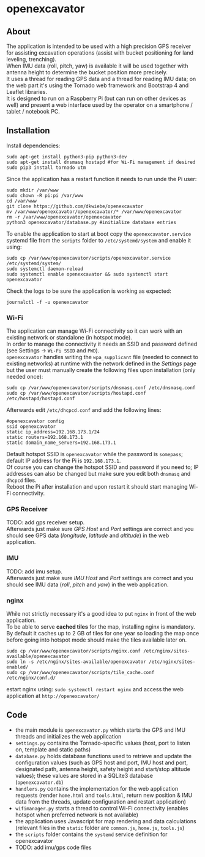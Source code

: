 # openexcavator

## About
The application is intended to be used with a high precision GPS receiver for assisting excavation operations (assist with bucket positioning for land leveling, trenching).  
When IMU data (roll, pitch, yaw) is available it will be used together with antenna height to determine the bucket position more precisely.  
It uses a thread for reading GPS data and a thread for reading IMU data; on the web part it's using the Tornado web framework and Bootstrap 4 and Leaflet libraries.  
It is designed to run on a Raspberry Pi (but can run on other devices as well) and present a web interface used by the operator on a smartphone / tablet / notebook PC.

## Installation
Install dependencies:
```
sudo apt-get install python3-pip python3-dev
sudo apt-get install dnsmasq hostapd #for Wi-Fi management if desired
sudo pip3 install tornado utm
```
Since the application has a restart function it needs to run unde the Pi user:
```
sudo mkdir /var/www
sudo chown -R pi:pi /var/www
cd /var/www
git clone https://github.com/dkwiebe/openexcavator
mv /var/www/openexcavator/openexcavator/* /var/www/openexcavator
rm -r /var/www/openexcavator/openexcavator
python3 openexcavator/database.py #initialize database entries
```
To enable the application to start at boot copy the `openexcavator.service` systemd file from the `scripts` folder to `/etc/systemd/system` and enable it using:
```
sudo cp /var/www/openexcavator/scripts/openexcavator.service /etc/systemd/system/
sudo systemctl daemon-reload  
sudo systemctl enable openexcavator && sudo systemctl start openexcavator
```
Check the logs to be sure the application is working as expected:
```
journalctl -f -u openexcavator
```
### Wi-Fi
The application can manage Wi-Fi connectivity so it can work with an existing network or standalone (in hotspot mode).  
In order to manage the connectivity it needs an SSID and password defined (see Settings -> `Wi-Fi SSID` and `PWD`).  
`openexcavator` handles writing the `wpa_supplicant` file (needed to connect to existing networks) at runtime with the network defined in the _Settings_ page but the user must manually create the following files upon installation (only needed once):    
```
sudo cp /var/www/openexcavator/scripts/dnsmasq.conf /etc/dnsmasq.conf
sudo cp /var/www/openexcavator/scripts/hostapd.conf /etc/hostapd/hostapd.conf
```
Afterwards edit `/etc/dhcpcd.conf` and add the following lines:
```
#openexcavator config
ssid openexcavator
static ip_address=192.168.173.1/24
static routers=192.168.173.1
static domain_name_servers=192.168.173.1
```
Default hotspot SSID is `openexcavator` while the password is `somepass`; default IP address for the Pi is `192.168.173.1`.  
Of course you can change the hotspot SSID and password if you need to; IP addresses can also be changed but make sure you edit both `dnsmasq` and `dhcpcd` files.   
Reboot the Pi after installation and upon restart it should start managing Wi-Fi connectivity.
### GPS Receiver
TODO: add gps receiver setup.  
Afterwards just make sure *GPS Host* and *Port* settings are correct and you should see GPS data (*longitude*, *latitude* and *altitude*) in the web application.
### IMU
TODO: add imu setup.  
Afterwards just make sure *IMU Host* and *Port* settings are correct and you should see IMU data (*roll*, *pitch* and *yaw*) in the web application.

### nginx
While not strictly necessary it's a good idea to put `nginx` in front of the web application.  
To be able to serve **cached tiles** for the map, installing nginx is mandatory. By default it caches up to 2 GB of tiles for one year so loading the map once before going into hotspot mode should make the tiles available later on.
```
sudo cp /var/www/openexcavator/scripts/nginx.conf /etc/nginx/sites-available/openexcavator
sudo ln -s /etc/nginx/sites-available/openexcavator /etc/nginx/sites-enabled/
sudo cp /var/www/openexcavator/scripts/tile_cache.conf /etc/nginx/conf.d/
```
estart nginx using: `sudo systemctl restart nginx` and access the web application at `http://openexcavator/` 
## Code
 - the main module is `openexcavator.py` which starts the GPS and IMU threads and initializes the web application  
 - `settings.py` contains the Tornado-specific values (host, port to listen on, template and static paths)  
 - `database.py` holds database functions used to retrieve and update the configuration values (such as GPS host and port, IMU host and port, designated path, antenna height, safety height and start/stop altitude values); these values are stored in a SQLite3 database (`openexcavator.db`)  
 - `handlers.py` contains the implementation for the web application requests (render `home.html` and `tools.html`, return new position & IMU data from the threads, update configuration and restart application)  
 - `wifimanager.py` starts a thread to control Wi-Fi connectivity (enables hotspot when preferred network is not available)  
 -  the application uses Javascript for map rendering and data calculations (relevant files in the `static` folder are `common.js`, `home.js`, `tools.js`)  
 -  the `scripts` folder contains the `systemd` service definition for openexcavator  
 - TODO: add imu/gps code files
